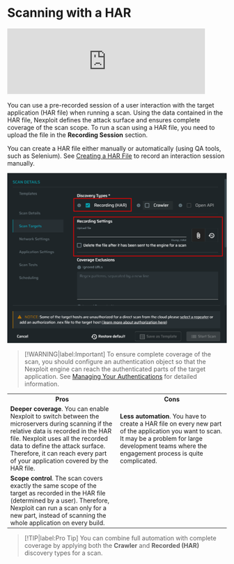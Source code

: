# Scanning with a HAR

<iframe width="90%"  src="https://www.youtube.com/embed/7sEiHLeeMHI" title="YouTube video player" frameborder="0" allow="accelerometer; autoplay; clipboard-write; encrypted-media; gyroscope; picture-in-picture" allowfullscreen></iframe>

You can use a pre-recorded session of a user interaction with the target application (HAR file)  when running a scan.  Using the data contained in the HAR file, Nexploit defines the attack surface and ensures complete coverage of the scan scope.  To run a scan using a HAR file, you need to upload the file in the **Recording Session** section.

You can create a HAR file either manually or automatically (using QA tools, such as Selenium). See [Creating a HAR File](/guide/np-web-ui/scanning/discovery-types/create-har.md) to record an interaction session manually.  

![Recording](../media/recording-har.png ':size=45%')

>[!WARNING|label:Important]
 To ensure complete coverage of the scan, you should configure an authentication object so that the Nexploit engine can reach the authenticated parts of the target application. See [Managing Your Authentications](/guide/np-web-ui/scanning/managing-authentications/managing-your-authentications.md) for detailed information. 

 <table id="simple-table">
  <tr>
    <th width="50%"><b>Pros</b></td>
    <th width="50%"><b>Cons</b></td>
  </tr>
  <tr>
    <td width="50%"> <b>Deeper coverage</b>. You can enable Nexploit to switch between the microservers during scanning if the relative data is recorded in the HAR file. Nexploit uses all the recorded data to define the attack surface. Therefore, it can reach every part of your application covered by the HAR file.</td>
    <td width="50%"> <b>Less automation</b>. You have to create a HAR file on every new part of the application you want to scan. It may be a problem for large development teams where the engagement process is quite complicated.</td>
  </tr>
  <tr>
    <td width="50%"><b>Scope control</b>. The scan covers exactly the same scope of the target as recorded in the HAR file (determined by a user). Therefore, Nexploit can run a scan only for a new part, instead of scanning the whole application on every build. </td>  
     <td width="50%"></td>
  </tr>
  </table>

  >[!TIP|label:Pro Tip]
You can combine full automation with complete coverage by applying both the **Crawler** and **Recorded (HAR)** discovery types for a scan. 